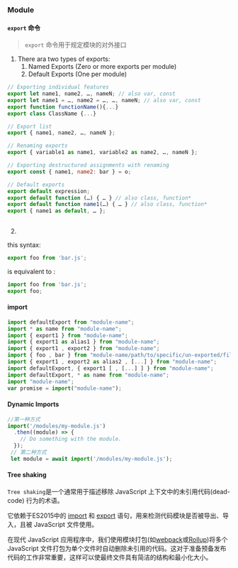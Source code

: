 ### Module

#### `export` 命令

> `export` 命令用于规定模块的对外接口

1. There ara two types of exports:
   1.  Named Exports (Zero or more exports per module) 
   2. Default Exports (One per module)

```javascript
// Exporting individual features
export let name1, name2, …, nameN; // also var, const
export let name1 = …, name2 = …, …, nameN; // also var, const
export function functionName(){...}
export class ClassName {...}

// Export list
export { name1, name2, …, nameN };

// Renaming exports
export { variable1 as name1, variable2 as name2, …, nameN };

// Exporting destructured assignments with renaming
export const { name1, name2: bar } = o;

// Default exports
export default expression;
export default function (…) { … } // also class, function*
export default function name1(…) { … } // also class, function*
export { name1 as default, … };
                               
```

2. 

this syntax:

```javascript
export foo from 'bar.js';
```

is equivalent to :

```javascript
import foo from 'bar.js';
export foo;
```

#### import

```javascript
import defaultExport from "module-name";
import * as name from "module-name";
import { export1 } from "module-name";
import { export1 as alias1 } from "module-name";
import { export1 , export2 } from "module-name";
import { foo , bar } from "module-name/path/to/specific/un-exported/file";
import { export1 , export2 as alias2 , [...] } from "module-name";
import defaultExport, { export1 [ , [...] ] } from "module-name";
import defaultExport, * as name from "module-name";
import "module-name";
var promise = import("module-name");
```

#### Dynamic Imports

```javascript
//第一种方式
import('/modules/my-module.js')
  .then((module) => {
    // Do something with the module.
  });
 // 第二种方式
 let module = await import('/modules/my-module.js');

```

#### Tree shaking 

`Tree shaking`是一个通常用于描述移除 JavaScript 上下文中的未引用代码(dead-code) 行为的术语。

它依赖于ES2015中的 [import](https://developer.mozilla.org/zh-CN/docs/Web/JavaScript/Reference/Statements/import) 和 [export](https://developer.mozilla.org/zh-CN/docs/Web/JavaScript/Reference/Statements/export) 语句，用来检测代码模块是否被导出、导入，且被 JavaScript 文件使用。

在现代 JavaScript 应用程序中，我们使用模块打包(如[webpack](https://webpack.js.org/)或[Rollup](https://github.com/rollup/rollup))将多个 JavaScript 文件打包为单个文件时自动删除未引用的代码。这对于准备预备发布代码的工作非常重要，这样可以使最终文件具有简洁的结构和最小化大小。